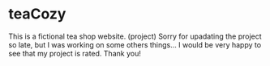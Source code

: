 # teaCozy
This is a fictional tea shop website. (project)
Sorry for upadating the project so late, but I was working on some others things...
I would be very happy to see that my project is rated. Thank you!
